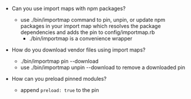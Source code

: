 - Can you use import maps with npm packages?
  - use ./bin/importmap command to pin, unpin, or update npm packages in your import map which resolves the package dependencies and adds the pin to config/importmap.rb
    - ./bin/importmap is a convenience wrapper

- How do you download vendor files using import maps?
  - ./bin/importmap pin <library> --download
  - use ./bin/importmap unpin <libray> --download to remove a downloaded pin

- How can you preload pinned modules?
  - append `preload: true` to the pin